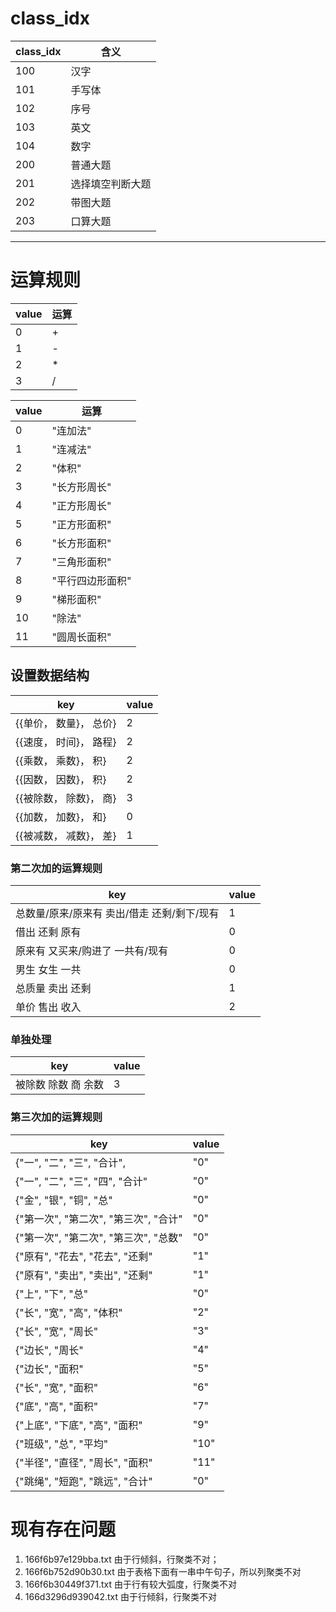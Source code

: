 # class_idx

| class_idx | 含义 |
| --- | ---- |
| 100 | 汉字|
| 101 | 手写体 |
| 102 | 序号 |
| 103 | 英文 |
| 104 | 数字 |
| 200 | 普通大题
| 201 | 选择填空判断大题
| 202 | 带图大题
| 203 | 口算大题
* * *
# 运算规则

| value | 运算 |
|----| ---|
| 0 | + |
| 1 | - |
| 2 | * |
| 3 | / |


| value | 运算
| --- | ---
| 0 |"连加法"
| 1 |"连减法"
| 2 |"体积"
| 3 |"长方形周长"
| 4 |"正方形周长"
| 5 |"正方形面积"
| 6 |"长方形面积"
| 7 |"三角形面积"
| 8 |"平行四边形面积"
| 9 |"梯形面积"
| 10 |"除法"
| 11 |"圆周长面积"

## 设置数据结构

| key |  value |
| ----| ----|
| {{单价， 数量}， 总价} | 2 |
| {{速度， 时间}， 路程} | 2 |
| {{乘数， 乘数}， 积} |   2 |
| {{因数， 因数}， 积} | 2 |
| {{被除数， 除数}， 商} | 3 |
| {{加数， 加数}， 和} | 0 |
| {{被减数， 减数}， 差} | 1 |

### 第二次加的运算规则

| key | value
| --- | ---
| 总数量/原来/原来有 卖出/借走 还剩/剩下/现有 | 1
| 借出 还剩 原有 | 0
| 原来有 又买来/购进了 一共有/现有 | 0
| 男生 女生 一共 | 0
| 总质量 卖出 还剩 | 1
| 单价 售出 收入 | 2

### 单独处理
| key | value
| --- | ---
| 被除数 除数 商 余数 | 3

### 第三次加的运算规则
|key | value
|---|---
| {"一", "二", "三", "合计",|  "0"
| {"一", "二", "三", "四", "合计" |  "0"
| {"金", "银", "铜", "总" |"0"
| {"第一次", "第二次", "第三次", "合计" | "0"
| {"第一次", "第二次", "第三次", "总数" |  "0"
| {"原有", "花去", "花去", "还剩" | "1"
| {"原有", "卖出", "卖出", "还剩" |  "1"
| {"上", "下", "总" |  "0"
| {"长", "宽", "高", "体积" | "2"
| {"长", "宽", "周长" | "3"
| {"边长", "周长" |  "4"
| {"边长", "面积" | "5"
| {"长", "宽", "面积" | "6"
| {"底", "高", "面积"| "7"
| {"上底", "下底", "高", "面积" | "9"
| {"班级", "总", "平均" | "10"
| {"半径", "直径", "周长", "面积" | "11"
| {"跳绳", "短跑", "跳远", "合计" | "0"

#  现有存在问题
1. 166f6b97e129bba.txt 由于行倾斜，行聚类不对；
2. 166f6b752d90b30.txt 由于表格下面有一串中午句子，所以列聚类不对
3. 166f6b30449f371.txt 由于行有较大弧度，行聚类不对
4. 166d3296d939042.txt 由于行倾斜，行聚类不对

